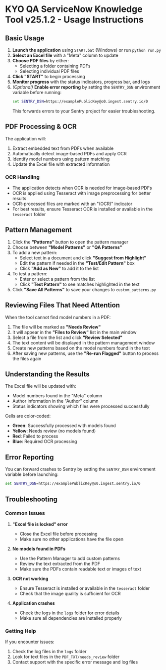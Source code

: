 # KYO QA ServiceNow Knowledge Tool v25.1.2 - Usage Instructions

## Basic Usage

1. **Launch the application** using `START.bat` (Windows) or run `python run.py`
2. **Select an Excel file** with a "Meta" column to update
3. **Choose PDF files** by either:
   - Selecting a folder containing PDFs
   - Selecting individual PDF files
4. **Click "START"** to begin processing
5. **Monitor progress** with the status indicators, progress bar, and logs
6. *(Optional)* **Enable error reporting** by setting the `SENTRY_DSN` environment variable before running:
   ```cmd
   set SENTRY_DSN=https://examplePublicKey@o0.ingest.sentry.io/0
   ```
   This forwards errors to your Sentry project for easier troubleshooting.

## PDF Processing & OCR

The application will:
1. Extract embedded text from PDFs when available
2. Automatically detect image-based PDFs and apply OCR
3. Identify model numbers using pattern matching
4. Update the Excel file with extracted information

### OCR Handling

- The application detects when OCR is needed for image-based PDFs
- OCR is applied using Tesseract with image preprocessing for better results
- OCR-processed files are marked with an "(OCR)" indicator
- For best results, ensure Tesseract OCR is installed or available in the `tesseract` folder

## Pattern Management

1. Click the **"Patterns"** button to open the pattern manager
2. Choose between **"Model Patterns"** or **"QA Patterns"**
3. To add a new pattern:
   - Select text in a document and click **"Suggest from Highlight"**
   - Edit the pattern if needed in the **"Test/Edit Pattern"** box
   - Click **"Add as New"** to add it to the list
4. To test a pattern:
   - Enter or select a pattern from the list
   - Click **"Test Pattern"** to see matches highlighted in the text
5. Click **"Save All Patterns"** to save your changes to `custom_patterns.py`

## Reviewing Files That Need Attention

When the tool cannot find model numbers in a PDF:
1. The file will be marked as **"Needs Review"**
2. It will appear in the **"Files to Review"** list in the main window
3. Select a file from the list and click **"Review Selected"**
4. The text content will be displayed in the pattern management window
5. Create new patterns based on the model numbers found in the text
6. After saving new patterns, use the **"Re-run Flagged"** button to process the files again

## Understanding the Results

The Excel file will be updated with:
- Model numbers found in the "Meta" column
- Author information in the "Author" column
- Status indicators showing which files were processed successfully

Cells are color-coded:
- **Green**: Successfully processed with models found
- **Yellow**: Needs review (no models found)
- **Red**: Failed to process
- **Blue**: Required OCR processing

## Error Reporting

You can forward crashes to Sentry by setting the `SENTRY_DSN` environment variable before launching:

```cmd
set SENTRY_DSN=https://examplePublicKey@o0.ingest.sentry.io/0
```

## Troubleshooting

### Common Issues

1. **"Excel file is locked" error**
   - Close the Excel file before processing
   - Make sure no other applications have the file open

2. **No models found in PDFs**
   - Use the Pattern Manager to add custom patterns
   - Review the text extracted from the PDF
   - Make sure the PDFs contain readable text or images of text

3. **OCR not working**
   - Ensure Tesseract is installed or available in the `tesseract` folder
   - Check that the image quality is sufficient for OCR

4. **Application crashes**
   - Check the logs in the `logs` folder for error details
   - Make sure all dependencies are installed properly

### Getting Help

If you encounter issues:
1. Check the log files in the `logs` folder
2. Look for text files in the `PDF_TXT/needs_review` folder
3. Contact support with the specific error message and log files
